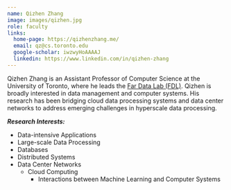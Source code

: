 ```yaml
---
name: Qizhen Zhang
image: images/qizhen.jpg
role: faculty
links:
  home-page: https://qizhenzhang.me/
  email: qz@cs.toronto.edu  
  google-scholar: iwzwyHoAAAAJ
  linkedin: https://www.linkedin.com/in/qizhen-zhang
---
```

Qizhen Zhang is an Assistant Professor of Computer Science at the University of Toronto, where he leads the [Far Data Lab (FDL)](https://fardatalab.org/). Qizhen is broadly interested in data management and computer systems. His research has been bridging cloud data processing systems and data center networks to address emerging challenges in hyperscale data processing.

**_Research Interests:_**
- Data-intensive Applications
 - Large-scale Data Processing
 - Databases
 - Distributed Systems
 - Data Center Networks
     - Cloud Computing
        - Interactions between Machine Learning and Computer Systems
